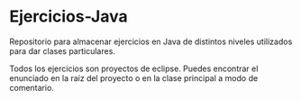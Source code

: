 # Ejercicios-Java
 Repositorio para almacenar ejercicios en Java de distintos niveles utilizados para dar clases particulares.
 
Todos los ejercicios son proyectos de eclipse. Puedes encontrar el enunciado en la raíz del proyecto o en la clase principal a modo de comentario.
